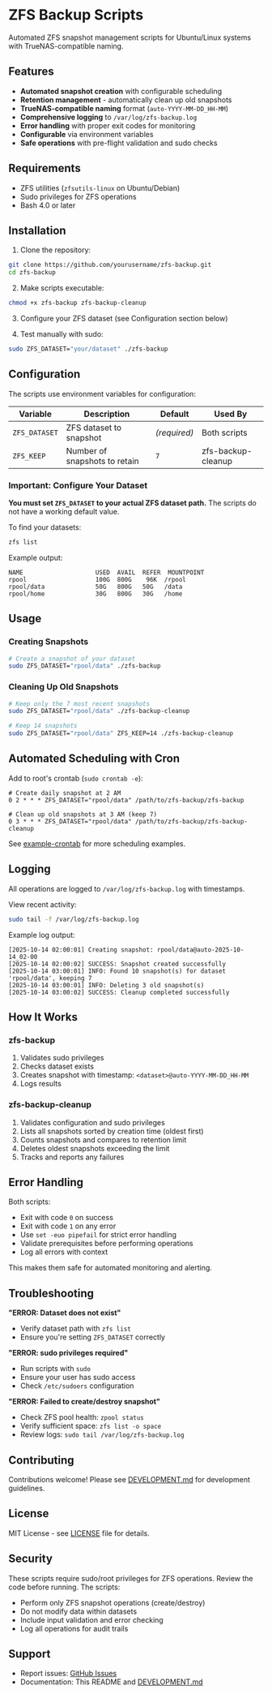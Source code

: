 # ZFS Backup Scripts

Automated ZFS snapshot management scripts for Ubuntu/Linux systems with TrueNAS-compatible naming.

## Features

- **Automated snapshot creation** with configurable scheduling
- **Retention management** - automatically clean up old snapshots
- **TrueNAS-compatible naming** format (`auto-YYYY-MM-DD_HH-MM`)
- **Comprehensive logging** to `/var/log/zfs-backup.log`
- **Error handling** with proper exit codes for monitoring
- **Configurable** via environment variables
- **Safe operations** with pre-flight validation and sudo checks

## Requirements

- ZFS utilities (`zfsutils-linux` on Ubuntu/Debian)
- Sudo privileges for ZFS operations
- Bash 4.0 or later

## Installation

1. Clone the repository:
```bash
git clone https://github.com/yourusername/zfs-backup.git
cd zfs-backup
```

2. Make scripts executable:
```bash
chmod +x zfs-backup zfs-backup-cleanup
```

3. Configure your ZFS dataset (see Configuration section below)

4. Test manually with sudo:
```bash
sudo ZFS_DATASET="your/dataset" ./zfs-backup
```

## Configuration

The scripts use environment variables for configuration:

| Variable | Description | Default | Used By |
|----------|-------------|---------|---------|
| `ZFS_DATASET` | ZFS dataset to snapshot | *(required)* | Both scripts |
| `ZFS_KEEP` | Number of snapshots to retain | `7` | zfs-backup-cleanup |

### Important: Configure Your Dataset

**You must set `ZFS_DATASET` to your actual ZFS dataset path.** The scripts do not have a working default value.

To find your datasets:
```bash
zfs list
```

Example output:
```
NAME                    USED  AVAIL  REFER  MOUNTPOINT
rpool                   100G  800G    96K  /rpool
rpool/data              50G   800G   50G   /data
rpool/home              30G   800G   30G   /home
```

## Usage

### Creating Snapshots

```bash
# Create a snapshot of your dataset
sudo ZFS_DATASET="rpool/data" ./zfs-backup
```

### Cleaning Up Old Snapshots

```bash
# Keep only the 7 most recent snapshots
sudo ZFS_DATASET="rpool/data" ./zfs-backup-cleanup

# Keep 14 snapshots
sudo ZFS_DATASET="rpool/data" ZFS_KEEP=14 ./zfs-backup-cleanup
```

## Automated Scheduling with Cron

Add to root's crontab (`sudo crontab -e`):

```cron
# Create daily snapshot at 2 AM
0 2 * * * ZFS_DATASET="rpool/data" /path/to/zfs-backup/zfs-backup

# Clean up old snapshots at 3 AM (keep 7)
0 3 * * * ZFS_DATASET="rpool/data" /path/to/zfs-backup/zfs-backup-cleanup
```

See [example-crontab](example-crontab) for more scheduling examples.

## Logging

All operations are logged to `/var/log/zfs-backup.log` with timestamps.

View recent activity:
```bash
sudo tail -f /var/log/zfs-backup.log
```

Example log output:
```
[2025-10-14 02:00:01] Creating snapshot: rpool/data@auto-2025-10-14_02-00
[2025-10-14 02:00:02] SUCCESS: Snapshot created successfully
[2025-10-14 03:00:01] INFO: Found 10 snapshot(s) for dataset 'rpool/data', keeping 7
[2025-10-14 03:00:01] INFO: Deleting 3 old snapshot(s)
[2025-10-14 03:00:02] SUCCESS: Cleanup completed successfully
```

## How It Works

### zfs-backup
1. Validates sudo privileges
2. Checks dataset exists
3. Creates snapshot with timestamp: `<dataset>@auto-YYYY-MM-DD_HH-MM`
4. Logs results

### zfs-backup-cleanup
1. Validates configuration and sudo privileges
2. Lists all snapshots sorted by creation time (oldest first)
3. Counts snapshots and compares to retention limit
4. Deletes oldest snapshots exceeding the limit
5. Tracks and reports any failures

## Error Handling

Both scripts:
- Exit with code `0` on success
- Exit with code `1` on any error
- Use `set -euo pipefail` for strict error handling
- Validate prerequisites before performing operations
- Log all errors with context

This makes them safe for automated monitoring and alerting.

## Troubleshooting

**"ERROR: Dataset does not exist"**
- Verify dataset path with `zfs list`
- Ensure you're setting `ZFS_DATASET` correctly

**"ERROR: sudo privileges required"**
- Run scripts with `sudo`
- Ensure your user has sudo access
- Check `/etc/sudoers` configuration

**"ERROR: Failed to create/destroy snapshot"**
- Check ZFS pool health: `zpool status`
- Verify sufficient space: `zfs list -o space`
- Review logs: `sudo tail /var/log/zfs-backup.log`

## Contributing

Contributions welcome! Please see [DEVELOPMENT.md](DEVELOPMENT.md) for development guidelines.

## License

MIT License - see [LICENSE](LICENSE) file for details.

## Security

These scripts require sudo/root privileges for ZFS operations. Review the code before running. The scripts:
- Perform only ZFS snapshot operations (create/destroy)
- Do not modify data within datasets
- Include input validation and error checking
- Log all operations for audit trails

## Support

- Report issues: [GitHub Issues](https://github.com/yourusername/zfs-backup/issues)
- Documentation: This README and [DEVELOPMENT.md](DEVELOPMENT.md)
